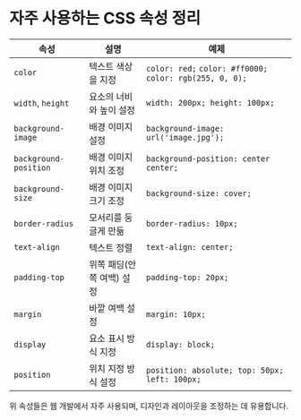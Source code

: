 # 자주 사용하는 CSS 속성 정리

| 속성 | 설명 | 예제 |
|------|------|------|
| `color` | 텍스트 색상을 지정 | `color: red;` `color: #ff0000;` `color: rgb(255, 0, 0);` |
| `width`, `height` | 요소의 너비와 높이 설정 | `width: 200px; height: 100px;` |
| `background-image` | 배경 이미지 설정 | `background-image: url('image.jpg');` |
| `background-position` | 배경 이미지 위치 조정 | `background-position: center center;` |
| `background-size` | 배경 이미지 크기 조정 | `background-size: cover;` |
| `border-radius` | 모서리를 둥글게 만듦 | `border-radius: 10px;` |
| `text-align` | 텍스트 정렬 | `text-align: center;` |
| `padding-top` | 위쪽 패딩(안쪽 여백) 설정 | `padding-top: 20px;` |
| `margin` | 바깥 여백 설정 | `margin: 10px;` |
| `display` | 요소 표시 방식 지정 | `display: block;` |
| `position` | 위치 지정 방식 설정 | `position: absolute; top: 50px; left: 100px;` |

위 속성들은 웹 개발에서 자주 사용되며, 디자인과 레이아웃을 조정하는 데 유용합니다.

